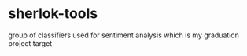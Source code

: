 # sherlok-tools
group of classifiers used for sentiment analysis which is my graduation project target
